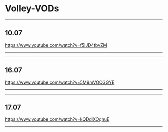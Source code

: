 # Volley-VODs

____
## 10.07 

https://www.youtube.com/watch?v=f5iJD4tbvZM
____

____
## 16.07 

https://www.youtube.com/watch?v=5M9mVOCGGYE
____

____
## 17.07

https://www.youtube.com/watch?v=kQDdiXOqnuE
____
